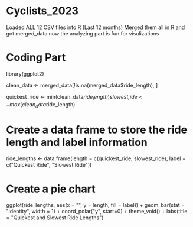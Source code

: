 # Cyclists_2023
Loaded ALL 12 CSV files into R (Last 12 months)
Merged them all in R and got merged_data now the analyzing part is fun for visulizations

# Coding Part

library(ggplot2)

clean_data <- merged_data[!is.na(merged_data$ride_length), ]

quickest_ride <- min(clean_data$ride_length)
slowest_ride <- max(clean_data$ride_length)

# Create a data frame to store the ride length and label information
ride_lengths <- data.frame(length = c(quickest_ride, slowest_ride),
                           label = c("Quickest Ride", "Slowest Ride"))

# Create a pie chart
ggplot(ride_lengths, aes(x = "", y = length, fill = label)) +
  geom_bar(stat = "identity", width = 1) +
  coord_polar("y", start=0) +
  theme_void() +
  labs(title = "Quickest and Slowest Ride Lengths")
  
 
